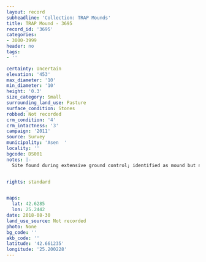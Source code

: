 ```yaml
---
layout: record
subheadline: 'Collection: TRAP Mounds'
title: TRAP Mound - 3695
record_id: '3695'
categories:
- 3000-3999
header: no
tags:
- ''

certainty: Uncertain
elevation: '453'
max_diameter: '10'
min_diameter: '10'
height: '0.3'
size_category: Small
surrounding_land_use: Pasture
surface_condition: Stones
robbed: Not recorded
crm_condition: '4'
crm_intactness: '3'
campaign: '2011'
source: Survey
municipality: 'Asen  '
locality: ''
bgcode: DS001
notes: |-
  Site found during extensive ground control; identified as mound but not fully registered; Height extrapolated not documented.


rights: standard


maps:
  lat: 42.6285
  lon: 25.2442
date: 2018-08-30
land_use_source: Not recorded
photo: None
bg_code: ''
akb_code: ''
latitude: '42.661235'
longitude: '25.200228'
---
```

